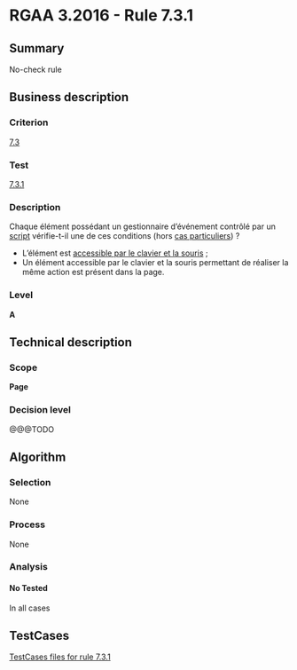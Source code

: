# RGAA 3.2016 - Rule 7.3.1

## Summary
No-check rule


## Business description

### Criterion
[7.3](http://references.modernisation.gouv.fr/rgaa-accessibilite/2016/criteres.html#crit-7-3)

### Test
[7.3.1](http://references.modernisation.gouv.fr/rgaa-accessibilite/2016/criteres.html#test-7-3-1)

### Description
<div lang="fr">Chaque &#xE9;l&#xE9;ment poss&#xE9;dant un gestionnaire d&#x2019;&#xE9;v&#xE9;nement contr&#xF4;l&#xE9; par un <a href="http://references.modernisation.gouv.fr/rgaa-accessibilite/glossaire.html#script">script</a> v&#xE9;rifie-t-il une de ces conditions (hors <a href="http://references.modernisation.gouv.fr/rgaa-accessibilite/cas-particuliers.html#cp-7-3" title="Cas particuliers pour le crit&#xE8;re 7.3">cas particuliers</a>)&nbsp;? <ul><li>L&#x2019;&#xE9;l&#xE9;ment est <a href="http://references.modernisation.gouv.fr/rgaa-accessibilite/glossaire.html#accessible-et-activable-par-le-clavier-et-la-souris">accessible par le clavier et la souris</a>&nbsp;;</li> <li>Un &#xE9;l&#xE9;ment accessible par le clavier et la souris permettant de r&#xE9;aliser la m&#xEA;me action est pr&#xE9;sent dans la page.</li> </ul></div>

### Level
**A**


## Technical description

### Scope
**Page**

### Decision level
@@@TODO


## Algorithm

### Selection
None

### Process
None

### Analysis

#### No Tested
In all cases


##  TestCases

[TestCases files for rule 7.3.1](https://github.com/Asqatasun/Asqatasun/tree/develop/rules/rules-rgaa3.2016/src/test/resources/testcases/rgaa32016/Rgaa32016Rule070301/)


